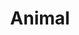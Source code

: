 ---
title: Animal
linkTitle: Animal
description: View important information related to individual animals.
translationKey: animal 
weight: 50
---